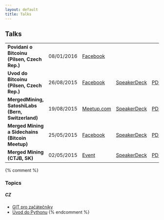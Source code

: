```yaml
---
layout: default
title: Talks
---
```


## Talks

<table>

<tr id="bitcoin-pilsen-2016"><td>
<b>Povidani o Bitcoinu (Pilsen, Czech Rep.)</b>
</td><td>
08/01/2016
</td><td>
<a href="https://www.facebook.com/events/1541402356172148/">Facebook</a>
</td><td>
<!-- <a href="">SpeakerDeck</a> -->
</td><td>
<!-- <a href="">PDF</a> -->
</td><td>
<a href="https://github.com/ondrejsika/uvod-do-bitcoinu-slides">GIT</a>
</td></tr>

<tr id="bitcoin-pilsen-2015"><td>
<b>Uvod do Bitcoinu (Pilsen, Czech Rep.)</b>
</td><td>
26/08/2015
</td><td>
<a href="https://www.facebook.com/events/1587922088138594/">Facebook</a>
</td><td>
<a href="https://speakerdeck.com/ondrejsika/uvod-do-bitcoinu-plzen">SpeakerDeck</a>
</td><td>
<a href="https://speakerd.s3.amazonaws.com/presentations/fe5a08e0c75248ffbcf6bf914b3dad79/Ondrej_Sika__Bitcoin_Intro__slides.pdf">PDF</a>
</td><td>
<a href="https://github.com/ondrejsika/uvod-do-bitcoinu-slides/tree/seraf2015">GIT</a>
</td></tr>

<tr id="bitcoin-bern-2015"><td>
<b>MergedMining, SatoshiLabs (Bern, Switzerland)</b>
</td><td>
19/08/2015
</td><td>
<a href="http://www.meetup.com/Bitcoin-Meetup-Switzerland/events/224257387/">Meetup.com</a>
</td><td>
<a href="https://speakerdeck.com/ondrejsika/merged-mining-satoshilabs-bern">SpeakerDeck</a>
</td><td>
<a href="https://speakerd.s3.amazonaws.com/presentations/278e757a848a4e4480a456e90137fbd7/Ondrej_Sika__Merged_Mining_Bern__slides.pdf">PDF</a>
</td><td>
<a href="https://github.com/ondrejsika/merged-mining-bern-slides">GIT</a>
</td></tr>

<tr><td>
<b>Merged Mining a Sidechains (Bitcoin Meetup)</b>
</td><td>
25/05/2015
</td><td>
<a href="https://www.facebook.com/events/100799940255426/">Facebook</a>
</td><td>
<a href="https://speakerdeck.com/ondrejsika/merged-mining-a-sidechains-bitcoin-meetup">SpeakerDeck</a>
</td><td>
<a href="https://speakerd.s3.amazonaws.com/presentations/667b7f7262834fd3bb2b45e493b822ce/merged_mining_sidechains.pdf">PDF</a>
</td><td>
</td></tr>

<tr id="ctjb-2015"><td>
<b>Merged Mining (CTJB, SK)</b>
</td><td>
02/05/2015
</td><td>
<a href="http://ctjb.net/2015">Event</a>
</td><td>
<a href="https://speakerdeck.com/ondrejsika/merged-mining-ctjb">SpeakerDeck</a>
</td><td>
<a href="http://drive.ondrejsika.com/talks/2015/merged-mining-ctjb/Ondrej_Sika__Merged_Mining__slides.pdf">PDF</a>
</td><td>
<a href="https://github.com/ondrejsika/merged-mining-slides/tree/ctjb">GIT</a>
</td></tr>

</table>

<script>
if(window.location.hash) {
    hash = window.location.hash.slice(1);
    row = document.getElementById(hash);
    row.style.backgroundColor = '#DDDDDD';
}
</script>


{% comment %}
### Topics

##### CZ

* [GIT pro začátečníky](git-pro-zacatecniky-cz.html)
* [Úvod do Pythonu](uvod-do-pytonu-cz.html)
{% endcomment %}

